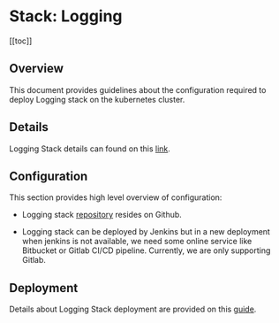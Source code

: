 # Stack: Logging

[[toc]]

## Overview
This document provides guidelines about the configuration required to deploy Logging stack on the kubernetes cluster.

## Details
Logging Stack details can found on this [link](/content/tools/logging/cerebro/developer-documentation.html#introduction).

## Configuration

This section provides high level overview of configuration: 

* Logging stack [repository](https://github.com/stakater/StakaterKubeHelmLogging) resides on Github.

* Logging stack can be deployed by Jenkins but in a new deployment when jenkins is not available, we need some online service like Bitbucket or Gitlab CI/CD pipeline. Currently, we are only supporting Gitlab.

## Deployment

Details about Logging Stack deployment are provided on this [guide](/content/processes/bootstrapping/deploying-stakater-stacks.html).


